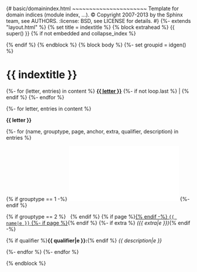 {\# basic/domainindex.html ~~~~~~~~~~~~~~~~~~~~~~ Template for domain indices (module index, ...). :copyright: Copyright 2007-2013 by the Sphinx team, see AUTHORS. :license: BSD, see LICENSE for details. \#} {%- extends "layout.html" %} {% set title = indextitle %} {% block extrahead %} {{ super() }} {% if not embedded and collapse\_index %}

{% endif %} {% endblock %} {% block body %} {%- set groupid = idgen() %}

# {{ indextitle }}

{%- for (letter, entries) in content %} [**{{ letter }}**](#cap-%7B%7B%20letter%20%7D%7D) {%- if not loop.last %} | {% endif %} {%- endfor %}

{%- for letter, entries in content %}



**{{ letter }}**

{%- for (name, grouptype, page, anchor, extra, qualifier, description) in entries %}

{% if grouptype == 1 -%} <embed src="%7B%7B%20pathto(&#39;_static/minus.png&#39;,%201)%20%7D%7D" id="toggle-{{ groupid.next() }}" class="toggler" /> {%- endif %}

{% if grouptype == 2 %}   {% endif %} {% if page %}[{% endif -%} `{{ name|e }}` {%- if page %}](<%7B%7B%20pathto(page)%20%7D%7D#%7B%7B%20anchor%20%7D%7D>){% endif %} {%- if extra %} _({{ extra|e }})_{% endif -%}

{% if qualifier %}**{{ qualifier|e }}:**{% endif %} _{{ description|e }}_

{%- endfor %} {%- endfor %}

{% endblock %}
